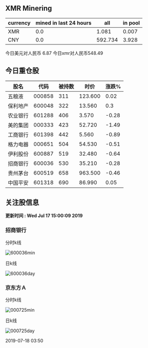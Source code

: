 ## XMR Minering

|currency|mined in last 24 hours|all|in pool|
|---|---|---|---|
|XMR|0.0|1.081|0.007|
|CNY|0.0|592.734|3.928|

今日美元对人民币 6.87	今日xmr对人民币548.49


## 今日重仓股 

|股名|代码|被持数|时价|涨跌%|
|---|---|---|---|---|
|五粮液|000858|311|123.600|0.02|
|保利地产|600048|322|13.560|0.3|
|农业银行|601288|406|3.570|-0.28|
|美的集团|000333|423|52.720|-1.49|
|工商银行|601398|442|5.560|-0.89|
|格力电器|000651|504|54.530|-0.51|
|伊利股份|600887|519|32.480|-0.64|
|招商银行|600036|530|35.210|-0.28|
|贵州茅台|600519|658|963.500|-0.46|
|中国平安|601318|690|86.990|0.05|

## 关注股信息
**更新时间 : Wed Jul 17 15:00:09 2019**
### 招商银行 
分时k线

![600036min](http://image.sinajs.cn/newchart/min/n/sh600036.gif)

日k线

![600036day](http://image.sinajs.cn/newchart/daily/n/sh600036.gif)

### 京东方Ａ 
分时k线

![000725min](http://image.sinajs.cn/newchart/min/n/sz000725.gif)

日k线

![000725day](http://image.sinajs.cn/newchart/daily/n/sz000725.gif)

2019-07-18 03:50